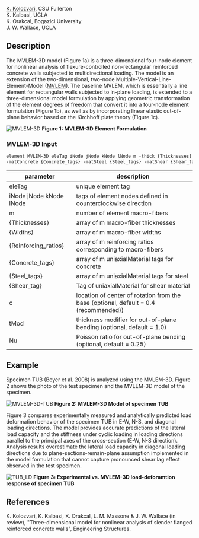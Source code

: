 [K. Kolozvari](mailto:kkolozvari@fullerton.edu), CSU Fullerton<br/>
K. Kalbasi, UCLA<br/>
K. Orakcal, Bogazici University<br/>
J. W. Wallace, UCLA<br/>

## Description

The MVLEM-3D model (Figure 1a) is a three-dimenaional four-node element for nonlinear analysis of flexure-controlled non-rectangular reinforced concrete walls subjected to multidirectional loading. The model is an extension of the two-dimensional, two-node Multiple-Vertical-Line-Element-Model ([MVLEM](https://opensees.berkeley.edu/wiki/index.php/MVLEM_-_Multiple-Vertical-Line-Element-Model_for_RC_Walls)). The baseline MVLEM, which is essentially a line element for rectangular walls subjected to in-plane loading, is extended to a three-dimensional model formulation by applying geometric transformation of the element degrees of freedom that convert it into a four-node element formulation (Figure 1b), as well as by incorporating linear elastic out-of-plane behavior based on the Kirchhoff plate theory (Figure 1c). 

![MVLEM-3D](https://user-images.githubusercontent.com/53920372/94331495-b6be2480-ff81-11ea-916b-949cd5b112e4.PNG)
**Figure 1: MVLEM-3D Element Formulation**

### MVLEM-3D Input
```markdown
element MVLEM-3D eleTag iNode jNode kNode lNode m -thick {Thicknesses} -width {Widths} -rho {Reinforcing_ratios} 
-matConcrete {Concrete_tags} -matSteel {Steel_tags} -matShear {Shear_tag} <-CoR c> <-thickMod tMod> <-Poisson Nu>
```

| parameter | description |
|----------|------------|
| eleTag | unique element tag|
| iNode jNode kNode lNode | tags of element nodes defined in counterclockwise direction|
| m | number of element macro-fibers|
| {Thicknesses} | array of m macro-fiber thicknesses|
| {Widths} | array of m macro-fiber widths |
| {Reinforcing_ratios}| array of m reinforcing ratios corresponding to macro-fibers|
| {Concrete_tags}	| array of m uniaxialMaterial tags for concrete |
| {Steel_tags} |	array of m uniaxialMaterial tags for steel |
| {Shear_tag}	| Tag of uniaxialMaterial for shear material |
| c | location of center of rotation from the base (optional, default = 0.4 (recommended))|
| tMod	| thickness modifier for out-of-plane bending (optional, default = 1.0)|
| Nu | Poisson ratio for out-of-plane bending (optional, default = 0.25)|

## Example

Specimen TUB (Beyer et al. 2008) is analyzed using the MVLEM-3D. Figure 2 shows the photo of the test specimen and the MVLEM-3D model of the specimen.

![MVLEM-3D-TUB](https://user-images.githubusercontent.com/53920372/94331607-ad818780-ff82-11ea-8163-fa8108a2f7e0.PNG)
**Figure 2: MVLEM-3D Model of specimen TUB**

Figure 3 compares experimentally measured and analytically predicted load deformation behavior of the specimen TUB in E-W, N-S, and diagonal loading directions. The model provides accurate predictions of the lateral load capacity and the stiffness under cyclic loading in loading directions parallel to the principal axes of the cross-section (E-W, N-S direction). Analysis results overestimate the lateral load capacity in diagonal loading directions due to plane-sections-remain-plane assumption implemented in the model formulation that cannot capture pronounced shear lag effect observed in the test specimen. 

![TUB_LD](https://user-images.githubusercontent.com/53920372/94853227-f0f35000-03df-11eb-8e68-f1f221a9086d.JPG)
**Figure 3: Experimental vs. MVLEM-3D load-deforamtion response of specimen TUB**

## References

K. Kolozvari, K. Kalbasi, K. Orakcal, L. M. Massone & J. W. Wallace (in review), "Three-dimensional model for nonlinear analysis of slender flanged reinforced
concrete walls", Engineering Structures.
